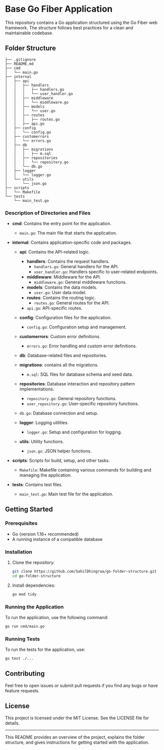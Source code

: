 #  Base Go Fiber Application 

This repository contains a Go application structured using the Go Fiber web framework. The structure follows best practices for a clean and maintainable codebase.

## Folder Structure

```
├── .gitignore
├── README.md
├── cmd
│   └── main.go
├── internal
│   ├── api
│   │   ├── handlers
│   │   │   ├── handlers.go
│   │   │   └── user_handler.go
│   │   ├── middleware
│   │   │   └── middleware.go
│   │   ├── models
│   │   │   └── user.go
│   │   ├── routes
│   │   │   ├── routes.go
│   │   ├── api.go
│   ├── config
│   │   └── config.go
│   ├── customerrors
│   │   └── errors.go
│   ├── db
│   │   ├── migrations
│   │   │   ├── m.sql
│   │   ├── repositories
│   │   │   └── repository.go
│   │   └── db.go
│   ├── logger
│   │   └── logger.go
│   └── utils
│       └── json.go
├── scripts
│   └── Makefile
└── tests
    └── main_test.go
```

### Description of Directories and Files

- **cmd**: Contains the entry point for the application.
  - `main.go`: The main file that starts the application.

- **internal**: Contains application-specific code and packages.
  - **api**: Contains the API-related logic.
    - **handlers**: Contains the request handlers.
      - `handlers.go`: General handlers for the API.
      - `user_handler.go`: Handlers specific to user-related endpoints.
    - **middleware**: Middleware for the API.
      - `middleware.go`: General middleware functions.
    - **models**: Contains the data models.
      - `user.go`: User data model.
    - **routes**: Contains the routing logic.
      - `routes.go`: General routes for the API.
    - `api.go`: API-specific routes.

  - **config**: Configuration files for the application.
    - `config.go`: Configuration setup and management.

  - **customerrors**: Custom error definitions.
    - `errors.go`: Error handling and custom error definitions.

  - **db**: Database-related files and repositories.
   - **migrations**: contains all the migrations.
        - `m.sql`: SQL files for database schema and seed data.
    - **repositories**: Database interaction and repository pattern implementations.
      - `repository.go`: General repository functions.
      - `user_repository.go`: User-specific repository functions.
    - `db.go`: Database connection and setup.

  - **logger**: Logging utilities.
    - `logger.go`: Setup and configuration for logging.

  - **utils**: Utility functions.
    - `json.go`: JSON helper functions.

- **scripts**: Scripts for build, setup, and other tasks.
  - `Makefile`: Makefile containing various commands for building and managing the application.

- **tests**: Contains test files.
  - `main_test.go`: Main test file for the application.

## Getting Started

### Prerequisites

- Go (version 1.16+ recommended)
- A running instance of a compatible database

### Installation

1. Clone the repository:
   ```sh
   git clone https://github.com/SahilDhingraa/go-folder-structure.git
   cd go-folder-structure
   ```

2. Install dependencies:
   ```sh
   go mod tidy
   ```

### Running the Application

To run the application, use the following command:
```sh
go run cmd/main.go
```

### Running Tests

To run the tests for the application, use:
```sh
go test ./...
```

## Contributing

Feel free to open issues or submit pull requests if you find any bugs or have feature requests.

## License

This project is licensed under the MIT License. See the LICENSE file for details.

---

This README provides an overview of the project, explains the folder structure, and gives instructions for getting started with the application.